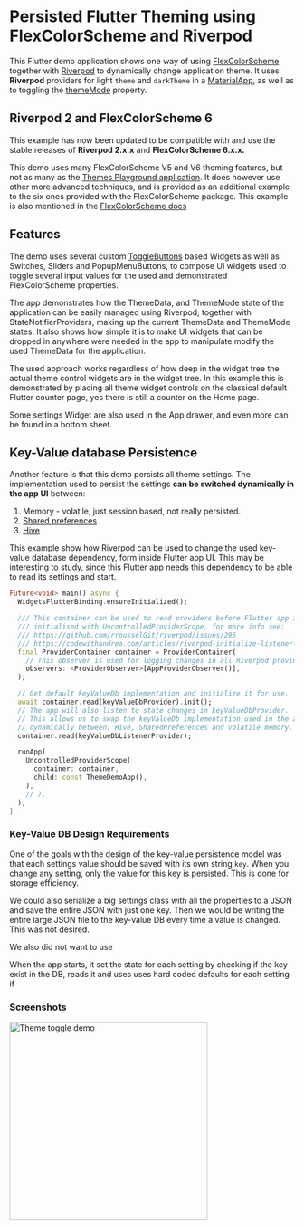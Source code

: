 # Persisted Flutter Theming using FlexColorScheme and Riverpod

This Flutter demo application shows one way of using
[FlexColorScheme](https://pub.dev/packages/flex_color_scheme) together with 
[Riverpod](https://pub.dev/packages/flutter_riverpod) to dynamically change 
application theme. It uses  **Riverpod** providers for light `theme` and `darkTheme` 
in a [MaterialApp](https://api.flutter.dev/flutter/material/MaterialApp-class.html), 
as well as to toggling the [themeMode](https://api.flutter.dev/flutter/material/MaterialApp/themeMode.html) property. 

## Riverpod 2 and FlexColorScheme 6

This example has now been updated to be compatible with and use the stable releases
of **Riverpod 2.x.x** and **FlexColorScheme 6.x.x.**

This demo uses many FlexColorScheme V5 and V6 theming features, but not as many as the [Themes Playground application](https://rydmike.com/flexcolorscheme/themesplayground-v6/#/). It does however use other more advanced techniques, and is provided as an additional example to the six ones provided with the FlexColorScheme package. This example is also mentioned in the [FlexColorScheme docs](https://docs.flexcolorscheme.com/examples#other-examples) 

## Features

The demo uses several custom [ToggleButtons](https://api.flutter.dev/flutter/material/ToggleButtons-class.html) based Widgets as well as Switches, Sliders and PopupMenuButtons, to compose UI widgets used to toggle several input values 
for the used and demonstrated FlexColorScheme properties. 

The app demonstrates how the ThemeData, and ThemeMode state of the application can be 
easily managed using Riverpod, together with StateNotifierProviders, making up the current ThemeData and ThemeMode states. It also shows how simple it is to make UI widgets that can be dropped in anywhere were needed in the app to manipulate modify the used ThemeData for the application. 

The used approach works regardless of how deep in the widget tree the actual theme control widgets are in the widget tree. In this example this is demonstrated by placing all theme widget controls on the classical default Flutter counter page, yes there is still a counter on the Home page.

Some settings Widget are also used in the App drawer, and even more can be found in a bottom sheet.

## Key-Value database Persistence

Another feature is that this demo persists all theme settings. The implementation used to persist the settings **can be switched dynamically in the app UI** between:

1. Memory - volatile, just session based, not really persisted.
2. [Shared preferences](https://pub.dev/packages/shared_preferences)
3. [Hive](https://pub.dev/packages/hive)


This example show how Riverpod can be used to change the used key-value database dependency, form inside Flutter app UI. This may be interesting to study, since this Flutter app needs this dependency to be able to read its settings and start.

```dart
Future<void> main() async {
  WidgetsFlutterBinding.ensureInitialized();

  /// This container can be used to read providers before Flutter app is
  /// initialised with UncontrolledProviderScope, for more info see:
  /// https://github.com/rrousselGit/riverpod/issues/295
  /// https://codewithandrea.com/articles/riverpod-initialize-listener-app-startup/
  final ProviderContainer container = ProviderContainer(
    // This observer is used for logging changes in all Riverpod providers.
    observers: <ProviderObserver>[AppProviderObserver()],
  );

  // Get default keyValueDb implementation and initialize it for use.
  await container.read(keyValueDbProvider).init();
  // The app will also listen to state changes in keyValueDbProvider.
  // This allows us to swap the keyValueDb implementation used in the app
  // dynamically between: Hive, SharedPreferences and volatile memory.
  container.read(keyValueDbListenerProvider);

  runApp(
    UncontrolledProviderScope(
      container: container,
      child: const ThemeDemoApp(),
    ),
    // ),
  );
}
```

### Key-Value DB Design Requirements

One of the goals with the design of the key-value persistence model was that each settings value should be saved with its own string `key`. When you change any setting, only the value for this key is persisted. This is done for storage efficiency. 

We could also serialize a big settings class with all the properties to a JSON and save the entire JSON with just one key. Then we would be writing the entire large JSON file to the key-value DB every time a value is changed. This was not desired.

We also did not want to use 

When the app starts, it set the state for each setting by checking if the key exist in the DB, reads it and uses uses hard coded defaults for each setting if  

### Screenshots

<img src="https://github.com/rydmike/theme_demo/blob/master/resources/theme_demo.gif?raw=true" alt="Theme toggle demo" width="350"/>

